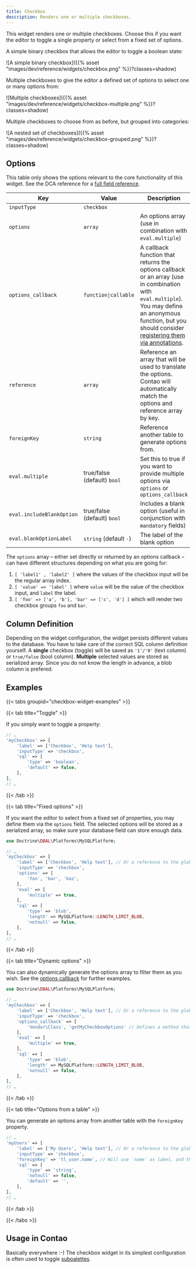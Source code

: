 ```yaml
---
title: Checkbox
description: Renders one or multiple checkboxes.
---
```


This widget renders one or multiple checkboxes. Choose this if you want the editor to toggle a single property or select from a fixed set of options.

A simple binary checkbox that allows the editor to toggle a boolean state:

![A simple binary checkbox]({{% asset "images/dev/reference/widgets/checkbox.png" %}}?classes=shadow)

Multiple checkboxes to give the editor a defined set of options to select one or many options from:

![Multiple checkboxes]({{% asset "images/dev/reference/widgets/checkbox-multiple.png" %}}?classes=shadow)

Multiple checkboxes to choose from as before, but grouped into categories: 

![A nested set of checkboxes]({{% asset "images/dev/reference/widgets/checkbox-grouped.png" %}}?classes=shadow)

## Options

This table only shows the options relevant to the core functionality of this widget. See the DCA reference for a [full field reference](../../dca/fields).

| Key   | Value | Description
| ----- | ----- | --------------- |
| `inputType` | `checkbox` | |
| `options` | `array` | An options array (use in combination with `eval.multiple`) |
| `options_callback` | `function\|callable` | A callback function that returns the options callback or an array  (use in combination with `eval.multiple`). You may define an anonymous function, but you should consider [registering them via annotations](../../../framework/dca/#registering-callbacks). |
| `reference` | `array` | Reference an array that will be used to translate the options. Contao will automatically match the options and reference array by key. |
| `foreignKey` | `string` | Reference another table to generate options from. |
| `eval.multiple` | true/false (default) `bool` | Set this to true if you want to provide multiple options via `options` or `options_callback` |
| `eval.includeBlankOption` | true/false (default) `bool` | Includes a blank option (useful in conjunction with `mandatory` fields) |
| `eval.blankOptionLabel` | `string` (default `-`) | The label of the blank option |

The `options` array – either set directly or returned by an options callback – can have different structures depending on what you are going for:

1. `[ 'label1' , 'label2' ]` where the values of the checkbox input will be the regular array index.
2. `[ 'value' => 'label' ]` where `value` will be the value of the checkbox input, and `label` the label.
3. `[ 'foo' => ['a', 'b'], 'bar' => ['c', 'd'] ]` which will render two checkbox groups `foo` and `bar`.

## Column Definition

Depending on the widget configuration, the widget persists different values to the database. You have to take care of the correct SQL column definition yourself. A **single** checkbox (toggle) will be saved as `'1'/'0'` (text column) or `true/false` (bool column). **Multiple** selected values are stored as serialized array. Since you do not know the length in advance, a blob column is prefered. 

## Examples

{{< tabs groupid="checkbox-widget-examples" >}}

{{< tab title="Toggle" >}}

If you simply want to toggle a property:

```php
// …
'myCheckbox' => [
    'label' => ['Checkbox', 'Help text'],
    'inputType' => 'checkbox',
    'sql' => [
        'type' => 'boolean',
        'default' => false,
    ],
],
// …
```

{{< /tab >}}

{{< tab title="Fixed options" >}}

If you want the editor to select from a fixed set of properties, you may define them via the `options` field. The selected options will be stored as a serialized array, so make sure your database field can store enough data.

```php
use Doctrine\DBAL\Platforms\MySQLPlatform;

// …
'myCheckbox' => [
    'label' => ['Checkbox', 'Help text'], // Or a reference to the global language array
    'inputType' => 'checkbox',
    'options' => [
        'foo', 'bar', 'baz',
    ],
    'eval' => [
        'multiple' => true,
    ],
    'sql' => [
        'type' => 'blob',
        'length' => MySQLPlatform::LENGTH_LIMIT_BLOB,
        'notnull' => false,
    ],
],
// …
```

{{< /tab >}}

{{< tab title="Dynamic options" >}}

You can also dynamically generate the options array to filter them as you wish. See the [options callback](../../dca/callbacks#fields-field-options) for further examples.

```php
use Doctrine\DBAL\Platforms\MySQLPlatform;

// …
'myCheckbox' => [
    'label' => ['Checkbox', 'Help text'], // Or a reference to the global language array
    'inputType' => 'checkbox',
    'options_callback' => [
        'Vendor\Class', 'getMyCheckboxOptions' // Defines a method that returns the options array. Class can be a service. 
    ],
    'eval' => [
        'multiple' => true,
    ],
    'sql' => [
        'type' => 'blob',
        'length' => MySQLPlatform::LENGTH_LIMIT_BLOB,
        'notnull' => false,
    ],
],
// …
```

{{< /tab >}}

{{< tab title="Options from a table" >}}

You can generate an options array from another table with the `foreignKey` property. 

```php
// …
'myUsers' => [
    'label' => ['My Users', 'Help text'], // Or a reference to the global language array
    'inputType' => 'checkbox',
    'foreignKey' => 'tl_user.name', // Will use `name` as label, and the user `id` as value
    'sql' => [
        'type' => 'string',
        'notnull' => false,
        'default' => '',
    ],
],
// …
```

{{< /tab >}}

{{< /tabs >}}

## Usage in Contao

Basically everywhere :-) The checkbox widget in its simplest configuration is often used to toggle [subpalettes](../../dca/palettes). 